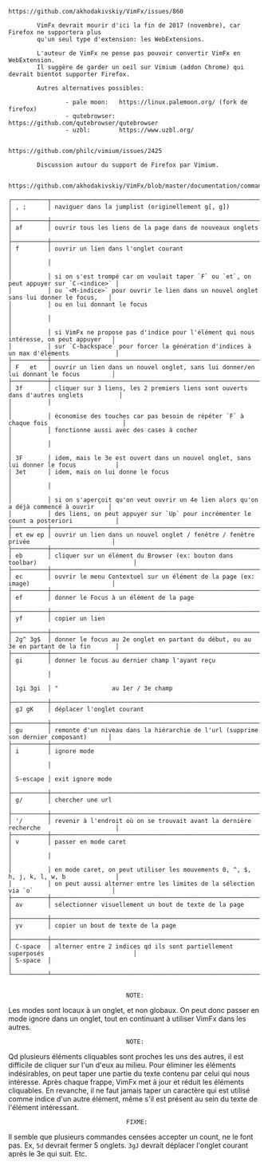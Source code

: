 
    https://github.com/akhodakivskiy/VimFx/issues/860

            VimFx devrait mourir d'ici la fin de 2017 (novembre), car Firefox ne supportera plus
            qu'un seul type d'extension: les WebExtensions.

            L'auteur de VimFx ne pense pas pouvoir convertir VimFx en WebExtension.
            Il suggère de garder un oeil sur Vimium (addon Chrome) qui devrait bientot supporter Firefox.

            Autres alternatives possibles:

                    - pale moon:   https://linux.palemoon.org/ (fork de firefox)
                    - qutebrowser: https://github.com/qutebrowser/qutebrowser
                    - uzbl:        https://www.uzbl.org/


    https://github.com/philc/vimium/issues/2425

            Discussion autour du support de Firefox par Vimium.


    https://github.com/akhodakivskiy/VimFx/blob/master/documentation/commands.md

    ┌──────────┬───────────────────────────────────────────────────────────────────────────────────────┐
    │ , ;      │ naviguer dans la jumplist (originellement g[, g])                                     │
    ├──────────┼───────────────────────────────────────────────────────────────────────────────────────┤
    │ af       │ ouvrir tous les liens de la page dans de nouveaux onglets                             │
    ├──────────┼───────────────────────────────────────────────────────────────────────────────────────┤
    │ f        │ ouvrir un lien dans l'onglet courant                                                  │
    │          │                                                                                       │
    │          │ si on s'est trompé car on voulait taper `F` ou `et`, on peut appuyer sur `C-<indice>` │
    │          │ ou `<M-indice>` pour ouvrir le lien dans un nouvel onglet sans lui donner le focus,   │
    │          │ ou en lui donnant le focus                                                            │
    │          │                                                                                       │
    │          │ si VimFx ne propose pas d'indice pour l'élément qui nous intéresse, on peut appuyer   │
    │          │ sur `C-backspace` pour forcer la génération d'indices à un max d'éléments             │
    ├──────────┼───────────────────────────────────────────────────────────────────────────────────────┤
    │ F   et   │ ouvrir un lien dans un nouvel onglet, sans lui donner/en lui donnant le focus         │
    ├──────────┼───────────────────────────────────────────────────────────────────────────────────────┤
    │ 3f       │ cliquer sur 3 liens, les 2 premiers liens sont ouverts dans d'autres onglets          │
    │          │                                                                                       │
    │          │ économise des touches car pas besoin de répéter `F` à chaque fois                     │
    │          │ fonctionne aussi avec des cases à cocher                                              │
    │          │                                                                                       │
    │ 3F       │ idem, mais le 3e est ouvert dans un nouvel onglet, sans lui donner le focus           │
    │ 3et      │ idem, mais on lui donne le focus                                                      │
    │          │                                                                                       │
    │          │ si on s'aperçoit qu'on veut ouvrir un 4e lien alors qu'on a déjà commencé à ouvrir    │
    │          │ des liens, on peut appuyer sur `Up` pour incrémenter le count a posteriori            │
    ├──────────┼───────────────────────────────────────────────────────────────────────────────────────┤
    │ et ew ep │ ouvrir un lien dans un nouvel onglet / fenêtre / fenêtre privée                       │
    ├──────────┼───────────────────────────────────────────────────────────────────────────────────────┤
    │ eb       │ cliquer sur un élément du Browser (ex: bouton dans toolbar)                           │
    ├──────────┼───────────────────────────────────────────────────────────────────────────────────────┤
    │ ec       │ ouvrir le menu Contextuel sur un élément de la page (ex: image)                       │
    ├──────────┼───────────────────────────────────────────────────────────────────────────────────────┤
    │ ef       │ donner le Focus à un élément de la page                                               │
    ├──────────┼───────────────────────────────────────────────────────────────────────────────────────┤
    │ yf       │ copier un lien                                                                        │
    ├──────────┼───────────────────────────────────────────────────────────────────────────────────────┤
    │ 2g^ 3g$  │ donner le focus au 2e onglet en partant du début, ou au 3e en partant de la fin       │
    ├──────────┼───────────────────────────────────────────────────────────────────────────────────────┤
    │ gi       │ donner le focus au dernier champ l'ayant reçu                                         │
    │          │                                                                                       │
    │ 1gi 3gi  │ "               au 1er / 3e champ                                                     │
    ├──────────┼───────────────────────────────────────────────────────────────────────────────────────┤
    │ gJ gK    │ déplacer l'onglet courant                                                             │
    ├──────────┼───────────────────────────────────────────────────────────────────────────────────────┤
    │ gu       │ remonte d'un niveau dans la hiérarchie de l'url (supprime son dernier composant)      │
    ├──────────┼───────────────────────────────────────────────────────────────────────────────────────┤
    │ i        │ ignore mode                                                                           │
    │          │                                                                                       │
    │ S-escape │ exit ignore mode                                                                      │
    ├──────────┼───────────────────────────────────────────────────────────────────────────────────────┤
    │ g/       │ chercher une url                                                                      │
    ├──────────┼───────────────────────────────────────────────────────────────────────────────────────┤
    │ '/       │ revenir à l'endroit où on se trouvait avant la dernière recherche                     │
    ├──────────┼───────────────────────────────────────────────────────────────────────────────────────┤
    │ v        │ passer en mode caret                                                                  │
    │          │                                                                                       │
    │          │ en mode caret, on peut utiliser les mouvements 0, ^, $, h, j, k, l, w, b              │
    │          │ on peut aussi alterner entre les limites de la sélection via `o`                      │
    ├──────────┼───────────────────────────────────────────────────────────────────────────────────────┤
    │ av       │ sélectionner visuellement un bout de texte de la page                                 │
    ├──────────┼───────────────────────────────────────────────────────────────────────────────────────┤
    │ yv       │ copier un bout de texte de la page                                                    │
    ├──────────┼───────────────────────────────────────────────────────────────────────────────────────┤
    │ C-space  │ alterner entre 2 indices qd ils sont partiellement superposés                         │
    │ S-space  │                                                                                       │
    └──────────┴───────────────────────────────────────────────────────────────────────────────────────┘


                                     NOTE:

Les modes sont locaux à un onglet, et non globaux.
On peut donc passer en mode ignore dans un onglet, tout en continuant à utiliser VimFx dans les autres.


                                     NOTE:

Qd plusieurs éléments cliquables sont proches les uns  des autres, il est difficile de cliquer sur
l'un d'eux au milieu.  Pour éliminer les éléments indésirables, on peut taper une partie du texte
contenu par  celui qui  nous intéresse.  Après chaque  frappe, VimFx  met à  jour et  réduit les
éléments cliquables.  En revanche, il ne  faut jamais taper  un caractère qui est  utilisé comme
indice d'un autre élément, même s'il est présent au sein du texte de l'élément intéressant.


                                     FIXME:

Il semble que plusieurs commandes censées accepter un count, ne le font pas.
Ex, `5d` devrait fermer 5 onglets. `3gJ` devrait déplacer l'onglet courant après le 3e qui suit.  Etc.
